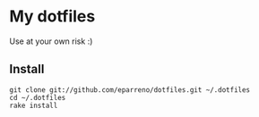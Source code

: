 # My dotfiles

Use at your own risk :)

## Install

    git clone git://github.com/eparreno/dotfiles.git ~/.dotfiles
    cd ~/.dotfiles
    rake install

